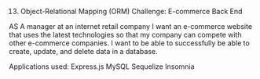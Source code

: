 13. Object-Relational Mapping (ORM) Challenge: 
E-commerce Back End

AS A manager at an internet retail company
I want an e-commerce website that uses the latest technologies
so that my company can compete with other e-commerce companies.
I want to be able to successfully be able to create, update, and delete data in a database.

Applications used:
Express.js
MySQL
Sequelize
Insomnia

